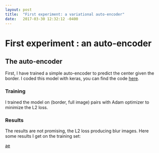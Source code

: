 ```yaml
---
layout: post
title:  "First experiment: a variational auto-encoder"
date:   2017-03-30 12:32:12 -0400
---
```


# First experiment : an auto-encoder
## The auto-encoder
First, I have trained a simple auto-encoder to predict the center given the border. I coded this model with keras, you can find the code [here](https://github.com/ogrergo/ift6266/blob/master/keras_models/auto_encoder.py).


### Training
I trained the model on (border, full image) pairs with Adam optimizer to minimize the L2 loss.

### Results
The results are not promising, the L2 loss producing blur images. Here some results I get on the training set:

[ae]()
